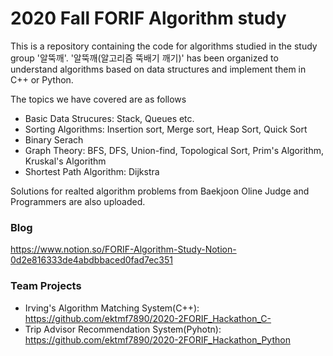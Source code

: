 # 2020 Fall FORIF Algorithm study
This is a repository containing the code for algorithms studied in the study group '알뚝깨'. '알뚝깨(알고리즘 뚝배기 깨기)' has been organized to understand algorithms based on data structures and implement them in C++ or Python. 

The topics we have covered are as follows
* Basic Data Strucures: Stack, Queues etc.
* Sorting Algorithms: Insertion sort, Merge sort, Heap Sort, Quick Sort
* Binary Serach
* Graph Theory: BFS, DFS, Union-find, Topological Sort, Prim's Algorithm, Kruskal's Algorithm
* Shortest Path Algorithm: Dijkstra

Solutions for realted algorithm problems from Baekjoon Oline Judge and Programmers are also uploaded.

### Blog
https://www.notion.so/FORIF-Algorithm-Study-Notion-0d2e816333de4abdbbaced0fad7ec351

### Team Projects
* Irving's Algorithm Matching System(C++): https://github.com/ektmf7890/2020-2FORIF_Hackathon_C-
* Trip Advisor Recommendation System(Pyhotn): https://github.com/ektmf7890/2020-2FORIF_Hackathon_Python

